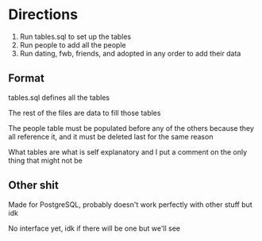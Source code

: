 # Directions

1. Run tables.sql to set up the tables
2. Run people to add all the people
3. Run dating, fwb, friends, and adopted in any order to add their data

## Format

tables.sql defines all the tables

The rest of the files are data to fill those tables

The people table must be populated before any of the others because they all reference it, and it must be deleted last for the same reason

What tables are what is self explanatory and I put a comment on the only thing that might not be

## Other shit

Made for PostgreSQL, probably doesn't work perfectly with other stuff but idk

No interface yet, idk if there will be one but we'll see